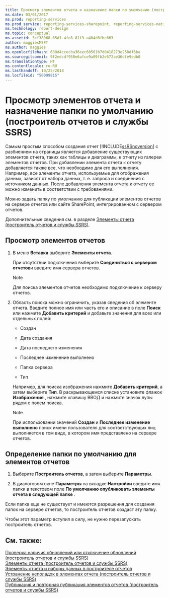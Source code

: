 ```yaml
---
title: Просмотр элементов отчета и назначение папки по умолчанию (построитель отчетов и службы SSRS) | Документы Майкрософт
ms.date: 03/01/2017
ms.prod: reporting-services
ms.prod_service: reporting-services-sharepoint, reporting-services-native
ms.technology: report-design
ms.topic: conceptual
ms.assetid: 5cf38068-65d1-4fe8-81f3-a404d8fbc663
author: maggiesMSFT
ms.author: maggies
ms.openlocfilehash: 638d4ccecba36eec60561b7d0418273e258df6ba
ms.sourcegitcommit: 9f2edcdf958e6afce9a09fb2e572ae36dfe9edb0
ms.translationtype: HT
ms.contentlocale: ru-RU
ms.lasthandoff: 10/25/2018
ms.locfileid: "50099815"
---
```

# <a name="browse-for-report-parts-and-set-a-default-folder-report-builder-and-ssrs"></a>Просмотр элементов отчета и назначение папки по умолчанию (построитель отчетов и службы SSRS)
Самым простым способом создания отчет [!INCLUDE[ssRSnoversion](../../includes/ssrsnoversion-md.md)] с разбиением на страницы является добавление существующих элементов отчета, таких как таблицы и диаграммы, к отчету из галереи элементов отчетов. При добавлении элемента отчета к отчету добавляется также все, что необходимо для его выполнения. Например, все элементы отчета, используемые для отображения данных, зависят от набора данных, т. е. запроса и соединения с источником данных. После добавления элемента отчета к отчету ее можно изменить в соответствии с требованиями.  
  
 Можно задать папку по умолчанию для публикации элементов отчетов на сервере отчетов или сайте SharePoint, интегрированном с сервером отчетов.  
  
 Дополнительные сведения см. в разделе [Элементы отчета (построитель отчетов и службы SSRS)](../../reporting-services/report-design/report-parts-report-builder-and-ssrs.md).  
  
## <a name="to-browse-for-report-parts"></a>Просмотр элементов отчетов  
  
1.  В меню **Вставка** выберите **Элементы отчета**.  
  
     При отсутствии подключения выберите **Соединиться с сервером отчетов**и введите имя сервера отчетов.  
  
    > [!NOTE]  
    >  Для поиска элементов отчетов необходимо подключение к серверу отчетов.  
  
2.  Область поиска можно ограничить, указав сведения об элементе отчета. Введите полное имя или часть его и описание в поле **Поиск** или нажмите **Добавить критерий** и добавьте значения для всех или отдельных полей:  
  
    -   Создан  
  
    -   Дата создания  
  
    -   Дата последнего изменения  
  
    -   Последнее изменение выполнено  
  
    -   Папка сервера  
  
    -   Тип  
  
     Например, для поиска изображения нажмите **Добавить критерий**, а затем выберите **Тип**. В раскрывающемся списке установите флажок **Изображение** , нажмите клавишу ВВОД и нажмите значок лупы рядом с полем поиска.  
  
    > [!NOTE]  
    >  При использовании значений **Создан** и **Последнее изменение выполнено** поиск имени пользователя для соответствующих лиц выполняется в том виде, в котором имя представлено на сервере отчетов.  
  
## <a name="to-set-a-default-folder-for-report-parts"></a>Определение папки по умолчанию для элементов отчетов  
  
1.  Выберите **Построитель отчетов**, а затем выберите **Параметры**.  
  
2.  В диалоговом окне **Параметры** на вкладке **Настройки** введите имя папки в текстовом поле **По умолчанию опубликовать элементы отчета в следующей папке** .  
  
 Если папка еще не существует и имеются разрешения для создания папок на сервере отчетов, то построитель отчетов создаст эту папку.  
  
 Чтобы этот параметр вступил в силу, не нужно перезапускать построитель отчетов.  
  
## <a name="see-also"></a>См. также:  
 [Проверка наличия обновлений или отключение обновлений (построитель отчетов и службы SSRS)](https://msdn.microsoft.com/9c69792d-d7c4-453b-ae2f-6d2d071d8606)   
 [Элементы отчета (построитель отчетов и службы SSRS)](../../reporting-services/report-design/report-parts-report-builder-and-ssrs.md)   
 [Элементы отчета и наборы данных в построителе отчетов](../../reporting-services/report-data/report-parts-and-datasets-in-report-builder.md)   
 [Устранение неполадок в элементах отчета (построитель отчетов и службы SSRS)](https://msdn.microsoft.com/d9fe1932-46e7-421b-a8a9-4c54d9576e94)   
 [Публикация и повторная публикация элементов отчетов (построитель отчетов и службы SSRS)](../../reporting-services/report-design/publish-and-republish-report-parts-report-builder-and-ssrs.md)  
  
  
